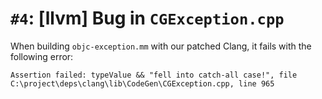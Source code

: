 # `#4`: [llvm] Bug in `CGException.cpp`

When building `objc-exception.mm` with our patched Clang, it fails with the
following error:

```
Assertion failed: typeValue && "fell into catch-all case!", file C:\project\deps\clang\lib\CodeGen\CGException.cpp, line 965
```
